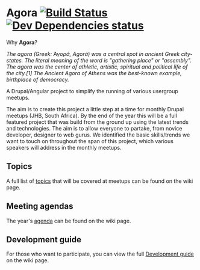 Agora [![Build Status](https://travis-ci.org/drupal-meetup/agora.png?branch=master)](https://travis-ci.org/drupal-meetup/agora) [![Dev Dependencies status](https://david-dm.org/drupal-meetup/agora/dev-status.png)](https://david-dm.org/drupal-meetup/agora#info=devDependencies)
==========================
Why **Agora**?

*The agora (Greek: Ἀγορά, Agorá) was a central spot in ancient Greek city-states. The literal meaning of the word is "gathering place" or "assembly". The agora was the center of athletic, artistic, spiritual and political life of the city.[1] The Ancient Agora of Athens was the best-known example, birthplace of democracy.*

A Drupal/Angular project to simplify the running of various usergroup meetups.

The aim is to create this project a little step at a time for monthly Drupal meetups (JHB, South Africa). By the end of the year this will be a full featured project that was build from the ground up using the latest trends and technologies. The aim is to allow everyone to partake, from novice developer, designer to web gurus.
We identified the basic skills/trends we want to touch on throughout the span of this project, which various speakers will address in the monthly meetups.

Topics
---------
A full list of [topics](https://github.com/drupal-meetup/agora/wiki/Topics) that will be covered at meetups can be found on the wiki page.

Meeting agendas
-----------------------
The year's [agenda](https://github.com/drupal-meetup/agora/wiki/Meeting-agendas) can be found on the wiki page.

Development guide
-----------------
For those who want to participate, you can view the full [Development guide](https://github.com/drupal-meetup/agora/wiki/Development-guide) on the wiki page.


